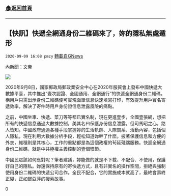 ###  [:house:返回首頁](https://github.com/ourhimalayas/txt)
---

## 【快訊】快遞全網通身份二維碼來了，妳的隱私無處遁形
`2020-09-09 16:08 pmzy` [轉載自GNews](https://gnews.org/zh-hant/343962/)

內新聞：文帝

![](https://s3.amazonaws.com/gnews-media-offload/wp-content/uploads/2020/09/09160634/image0-25.jpg)

2020年9月8日，國家郵政局郵政業安全中心在2020年服貿會上發布中國快遞大數據平臺，其中推出“壹次認證、全國通用、全網通行”的快遞全網通身份二維碼。稱用戶只需出示身份二維碼便可實現面單信息快速填寫打印，有效提升用戶實名寄遞效率，解決了寄件時用戶身份證信息泄露風險的痛點。

之前，中國坐車、快遞、菜刀等等都已實名制，現在更進壹步，全國壹張網，想把所有的快遞信息通過大數據控制，美其名曰保護身份信息泄露。但司馬昭之心，路人皆知。中國政府通過各種手段掌握妳的生活軌跡、人際關系、活動內容，包括個人隱私，現在利用大數據分析手段，輕松知道妳幹了什麽。披著保護信息和方便的外衣，維穩則是其核心，工作的重點都是為這個政權的茍延殘踹服務。快遞全網通身份二維碼，就是中共極權主義控制的壹個環節。

中國民眾該如何應對呢？筆者建議，妳能做的就是不下載、不配合、不使用，保護好自己的隱私。妳還保持原有的寄快遞方式，且有非實名的操作空間，拒絕與強制使用身份二維碼的快遞公司合作。全民不配合，它的實施成本就高了，最終會壽終正寢，正如鄧亞萍的搜索故事。

0
